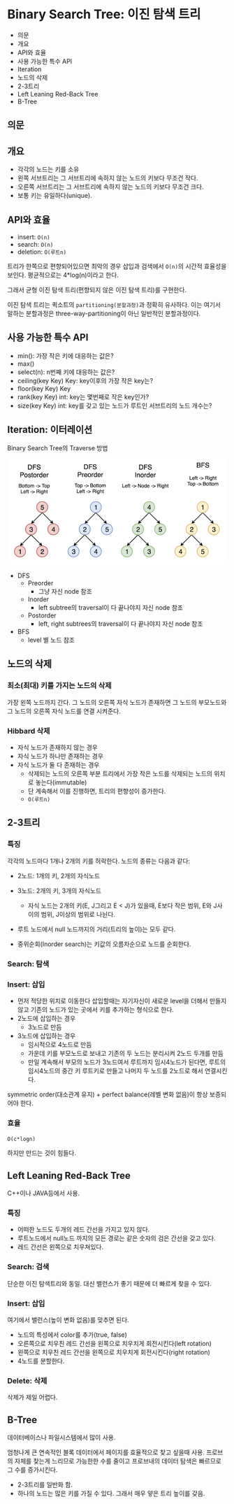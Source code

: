 # Binary Search Tree: 이진 탐색 트리

- 의문
- 개요
- API와 효율
- 사용 가능한 특수 API
- Iteration
- 노드의 삭제
- 2-3트리
- Left Leaning Red-Back Tree
- B-Tree

## 의문

## 개요

- 각각의 노드는 키를 소유
- 왼쪽 서브트리는 그 서브트리에 속하지 않는 노드의 키보다 무조건 작다.
- 오른쪽 서브트리는 그 서브트리에 속하지 않는 노드의 키보다 무조건 크다.
- 보통 키는 유일하다(unique).

## API와 효율

- insert: `O(n)`
- search: `O(n)`
- deletion: `O(루트n)`

트리가 한쪽으로 편향되어있으면 최악의 경우 삽입과 검색에서 `O(n)`의 시간적 효율성을 보인다. 평균적으로는 4*log(n)이라고 한다.

그래서 균형 이진 탐색 트리(편향되지 않은 이진 탐색 트리)를 구현한다.

이진 탐색 트리는 퀵소트의 `partitioning(분할과정)`과 정확히 유사하다. 이는 여기서 말하는 분할과정은 three-way-partitioning이 아닌 일반적인 분할과정이다.

## 사용 가능한 특수 API

- min(): 가장 작은 키에 대응하는 값은?
- max()
- select(n): n번째 키에 대응하는 값은?
- ceiling(key Key) Key: key이후의 가장 작은 key는?
- floor(key Key) Key
- rank(key Key) int: key는 몇번째로 작은 key인가?
- size(key Key) int: key를 갖고 있는 노드가 루트인 서브트리의 노드 개수는?

## Iteration: 이터레이션

Binary Search Tree의 Traverse 방법

![](./images/binary_search_tree_traverse1.png)

- DFS
  - Preorder
    - 그냥 자신 node 참조
  - Inorder
    - left subtree의 traversal이 다 끝나야지 자신 node 참조
  - Postorder
    - left, right subtrees의 traversal이 다 끝나야지 자신 node 참조
- BFS
  - level 별 노드 참조

## 노드의 삭제

### 최소(최대) 키를 가지는 노드의 삭제

가장 왼쪽 노드까지 간다. 그 노드의 오른쪽 자식 노드가 존재하면 그 노드의 부모노드와 그 노드의 오른쪽 자식 노드를 연결 시켜준다.

### Hibbard 삭제

- 자식 노드가 존재하지 않는 경우
- 자식 노드가 하나만 존재하는 경우
- 자식 노드가 둘 다 존재하는 경우
  - 삭제되는 노드의 오른쪽 부분 트리에서 가장 작은 노드를 삭제되는 노드의 위치로 놓는다(immutable)
  - 단 계속해서 이를 진행하면, 트리의 편향성이 증가한다.
  - `O(루트n)`

## 2-3트리

### 특징

각각의 노드마다 1개나 2개의 키를 허락한다. 노드의 종류는 다음과 같다:

- 2노드: 1개의 키, 2개의 자식노드
- 3노드: 2개의 키, 3개의 자식노드
  - 자식 노드는 2개의 키(E, J그리고 E < J)가 있을때, E보다 작은 범위, E와 J사이의 범위, J이상의 범위로 나뉜다.

- 루트 노드에서 null 노드까지의 거리(트리의 높이)는 모두 같다.
- 중위순회(Inorder search)는 키값의 오름차순으로 노드를 순회한다.

### Search: 탐색

### Insert: 삽입

- 먼저 적당한 위치로 이동한다 삽입할때는 자기자신이 새로운 level을 더해서 만들지 않고 기존의 노드가 있는 곳에서 키를 추가하는 형식으로 한다.
- 2노드에 삽입하는 경우
  - 3노드로 만듬
- 3노드에 삽입하는 경우
  - 임시적으로 4노드로 만듬
  - 가운데 키를 부모노드로 보내고 기존의 두 노드는 분리시켜 2노드 두개를 만듬
  - 만일 계속해서 부모의 노드가 3노드여서 루트까지 임시4노드가 된다면, 루트의 임시4노드의 중간 키 루트키로 만들고 나머지 두 노드를 2노드로 해서 연결시킨다.

symmetric order(대소관계 유지) + perfect balance(레벨 변화 없음)이 항상 보증되어야 한다.

### 효율

`O(c*logn)`

하지만 만드는 것이 힘들다.

## Left Leaning Red-Back Tree

C++이나 JAVA등에서 사용.

### 특징

- 어떠한 노드도 두개의 레드 간선을 가지고 있지 않다.
- 루트노드에서 null노드 까지의 모든 경로는 같은 숫자의 검은 간선을 갖고 있다.
- 레드 간선은 왼쪽으로 치우쳐있다.

### Search: 검색

단순한 이진 탐색트리와 동일. 대신 밸런스가 좋기 때문에 더 빠르게 찾을 수 있다.

### Insert: 삽입

여기에서 밸런스(높이 변화 없음)를 맞추면 된다.

- 노드의 특성에서 color를 추가(true, false)
- 오른쪽으로 치우친 레드 간선을 왼쪽으로 치우치게 회전시킨다(left rotation)
- 왼쪽으로 치우친 레드 간선을 왼쪽으로 치우치게 회전시킨다(right rotation)
- 4노드를 분할한다.

### Delete: 삭제

삭제가 제일 어렵다.

## B-Tree

데이터베이스나 파일시스템에서 많이 사용.

엄청나게 큰 연속적인 블록 데이터에서 페이지를 효율적으로 찾고 싶을때 사용. 프로브의 자체를 찾는게 느리므로 가능한한 수를 줄이고 프로브내의 데이터 탐색은 빠르므로 그 수를 증가시킨다.

- 2-3트리를 일반화 함.
- 하나의 노드는 많은 키를 가질 수 있다. 그래서 매우 얗은 트리 높이를 갖음.
